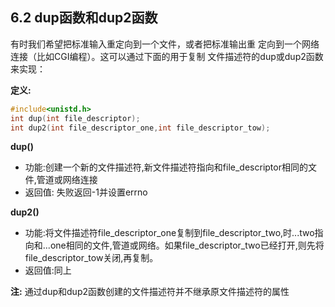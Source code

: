 ## 6.2 dup函数和dup2函数

有时我们希望把标准输入重定向到一个文件，或者把标准输出重
定向到一个网络连接（比如CGI编程）。这可以通过下面的用于复制
文件描述符的dup或dup2函数来实现：

**定义:**
``````C++
#include<unistd.h>
int dup(int file_descriptor);
int dup2(int file_descriptor_one,int file_descriptor_tow);
``````
**dup()**

* 功能:创建一个新的文件描述符,新文件描述符指向和file_descriptor相同的文件,管道或网络连接
* 返回值: 失败返回-1并设置errno

**dup2()**

* 功能:将文件描述符file_descriptor_one复制到file_descriptor_two,时...two指向和...one相同的文件,管道或网络。如果file_descriptor_two已经打开,则先将file_descriptor_tow关闭,再复制。
* 返回值:同上

**注:** 通过dup和dup2函数创建的文件描述符并不继承原文件描述符的属性